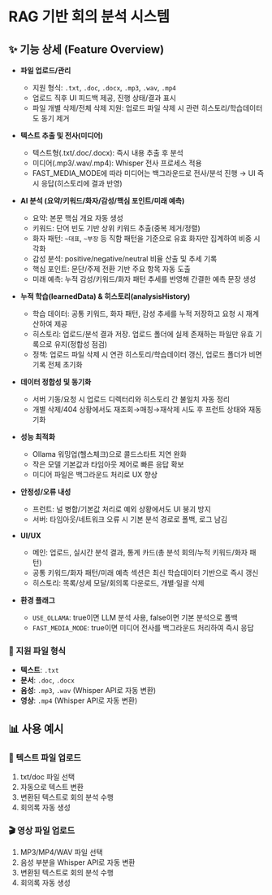 # RAG 기반 회의 분석 시스템

## ✨ 기능 상세 (Feature Overview)

- **파일 업로드/관리**
  - 지원 형식: `.txt`, `.doc`, `.docx`, `.mp3`, `.wav`, `.mp4`
  - 업로드 직후 UI 피드백 제공, 진행 상태/결과 표시
  - 파일 개별 삭제/전체 삭제 지원: 업로드 파일 삭제 시 관련 히스토리/학습데이터도 동기 제거

- **텍스트 추출 및 전사(미디어)**
  - 텍스트형(.txt/.doc/.docx): 즉시 내용 추출 후 분석
  - 미디어(.mp3/.wav/.mp4): Whisper 전사 프로세스 적용
  - FAST_MEDIA_MODE에 따라 미디어는 백그라운드로 전사/분석 진행 → UI 즉시 응답(히스토리에 결과 반영)

- **AI 분석 (요약/키워드/화자/감성/핵심 포인트/미래 예측)**
  - 요약: 본문 핵심 개요 자동 생성
  - 키워드: 단어 빈도 기반 상위 키워드 추출(중복 제거/정렬)
  - 화자 패턴: `~대표`, `~부장` 등 직함 패턴을 기준으로 유효 화자만 집계하여 비중 시각화
  - 감성 분석: positive/negative/neutral 비율 산출 및 추세 기록
  - 핵심 포인트: 문단/주제 전환 기반 주요 항목 자동 도출
  - 미래 예측: 누적 감성/키워드/화자 패턴 추세를 반영해 간결한 예측 문장 생성

- **누적 학습(learnedData) & 히스토리(analysisHistory)**
  - 학습 데이터: 공통 키워드, 화자 패턴, 감성 추세를 누적 저장하고 요청 시 재계산하여 제공
  - 히스토리: 업로드/분석 결과 저장. 업로드 폴더에 실제 존재하는 파일만 유효 기록으로 유지(정합성 점검)
  - 정책: 업로드 파일 삭제 시 연관 히스토리/학습데이터 갱신, 업로드 폴더가 비면 기록 전체 초기화

- **데이터 정합성 및 동기화**
  - 서버 기동/요청 시 업로드 디렉터리와 히스토리 간 불일치 자동 정리
  - 개별 삭제/404 상황에서도 재조회→매칭→재삭제 시도 후 프런트 상태와 재동기화

- **성능 최적화**
  - Ollama 워밍업(헬스체크)으로 콜드스타트 지연 완화
  - 작은 모델 기본값과 타임아웃 제어로 빠른 응답 확보
  - 미디어 파일은 백그라운드 처리로 UX 향상

- **안정성/오류 내성**
  - 프런트: 널 병합/기본값 처리로 예외 상황에서도 UI 붕괴 방지
  - 서버: 타임아웃/네트워크 오류 시 기본 분석 경로로 폴백, 로그 남김

- **UI/UX**
  - 메인: 업로드, 실시간 분석 결과, 통계 카드(총 분석 회의/누적 키워드/화자 패턴)
  - 공통 키워드/화자 패턴/미래 예측 섹션은 최신 학습데이터 기반으로 즉시 갱신
  - 히스토리: 목록/상세 모달/회의록 다운로드, 개별·일괄 삭제

- **환경 플래그**
  - `USE_OLLAMA`: true이면 LLM 분석 사용, false이면 기본 분석으로 폴백
  - `FAST_MEDIA_MODE`: true이면 미디어 전사를 백그라운드 처리하여 즉시 응답

### 📁 지원 파일 형식
- **텍스트**: `.txt`
- **문서**: `.doc`, `.docx`
- **음성**: `.mp3`, `.wav` (Whisper API로 자동 변환)
- **영상**: `.mp4` (Whisper API로 자동 변환)

## 📊 사용 예시

### 🎵 텍스트 파일 업로드
1. txt/doc 파일 선택
2. 자동으로 텍스트 변환
3. 변환된 텍스트로 회의 분석 수행
4. 회의록 자동 생성

### 🎬 영상 파일 업로드
1. MP3/MP4/WAV 파일 선택
2. 음성 부분을 Whisper API로 자동 변환
3. 변환된 텍스트로 회의 분석 수행
4. 회의록 자동 생성
